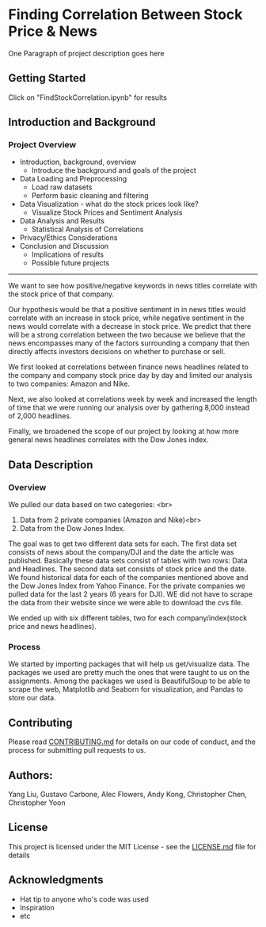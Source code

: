 # Finding Correlation Between Stock Price & News

One Paragraph of project description goes here

## Getting Started

Click on "FindStockCorrelation.ipynb" for results

## Introduction and Background
### Project Overview
* Introduction, background, overview
    * Introduce the background and goals of the project<br>
* Data Loading and Preprocessing
    * Load raw datasets<br>
    * Perform basic cleaning and filtering<br>
* Data Visualization - what do the stock prices look like?
    * Visualize Stock Prices and Sentiment Analysis<br>
* Data Analysis and Results
    * Statistical Analysis of Correlations<br>
* Privacy/Ethics Considerations
* Conclusion and Discussion
    * Implications of results<br>
    * Possible future projects<br>

***
We want to see how positive/negative keywords in news titles correlate with the stock price of that company.

Our hypothesis would be that a positive sentiment in in news titles would correlate with an increase in stock price, while negative sentiment in the news would correlate with a decrease in stock price. We predict that there will be a strong correlation between the two because we believe that the news encompasses many of the factors surrounding a company that then directly affects investors decisions on whether to purchase or sell.

We first looked at correlations between finance news headlines related to the company and company stock price day by day and limited our analysis to two companies: Amazon and Nike.

Next, we also looked at correlations week by week and increased the length of time that we were running our analysis over by gathering 8,000 instead of 2,000 headlines. 

Finally, we broadened the scope of our project by looking at how more general news headlines correlates with the Dow Jones index.  

## Data Description

### Overview

We pulled our data based on two categories: <br\>
1) Data from 2 private companies (Amazon and Nike)<br\>
2) Data from the Dow Jones Index. 

The goal was to get two different data sets for each. The first data set consists of news about the company/DJI and the date the article was published. Basically these data sets consist of tables with two rows: Data and Headlines. The second data set consists of stock price and the date. We found historical data for each of the companies mentioned above and the Dow Jones Index from Yahoo Finance. For the private companies we pulled data for the last 2 years (6 years for DJI). WE did not have to scrape the data from their website since we were able to download the cvs file.

We ended up with six different tables, two for each company/index(stock price and news headlines).

### Process

We started by importing packages that will help us get/visualize data. The packages we used are pretty much the ones that were taught to us on the assignments. Among the packages we used is BeautifulSoup to be able to scrape the web, Matplotlib and Seaborn for visualization, and Pandas to store our data. 

## Contributing

Please read [CONTRIBUTING.md](https://gist.github.com/PurpleBooth/b24679402957c63ec426) for details on our code of conduct, and the process for submitting pull requests to us.

## Authors:

Yang Liu, Gustavo Carbone, Alec Flowers, Andy Kong, Christopher Chen, Christopher Yoon

## License

This project is licensed under the MIT License - see the [LICENSE.md](LICENSE.md) file for details

## Acknowledgments

* Hat tip to anyone who's code was used
* Inspiration
* etc

